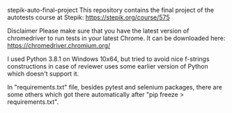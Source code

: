 stepik-auto-final-project
This repository contains the final project of the autotests course at Stepik: https://stepik.org/course/575

Disclaimer
Please make sure that you have the latest version of chromedriver to run tests in your latest Chrome. It can be downloaded here: https://chromedriver.chromium.org/

I used Python 3.8.1 on Windows 10x64, but tried to avoid nice f-strings constructions in case of reviewer uses some earlier version of Python which doesn't support it.

In "requirements.txt" file, besides pytest and selenium packages, there are some others which got there automatically after "pip freeze > requirements.txt".